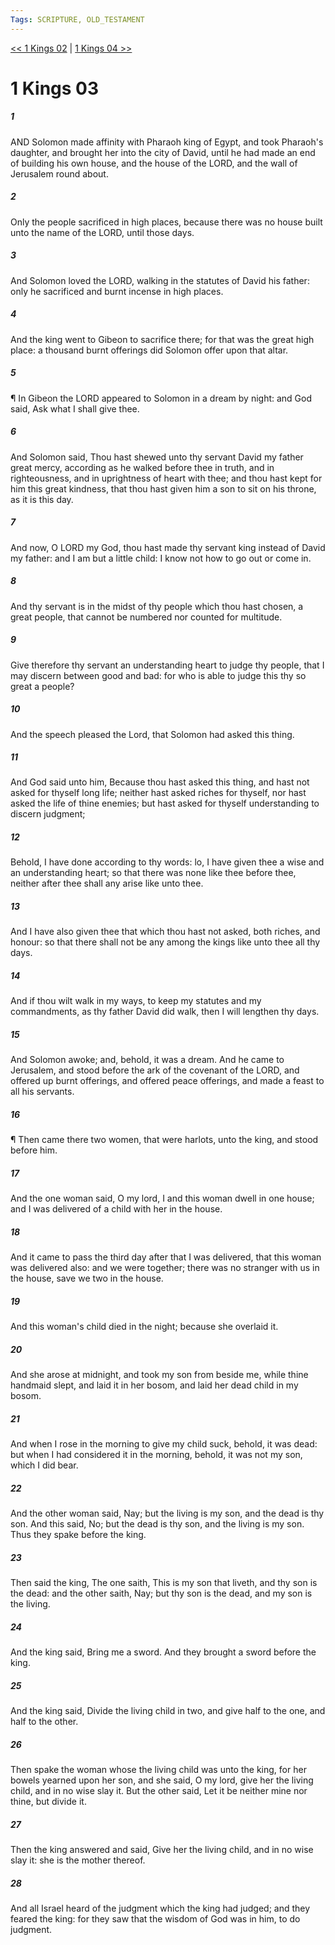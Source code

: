 ```yaml
---
Tags: SCRIPTURE, OLD_TESTAMENT
---
```


[<< 1 Kings 02](OLD_TESTAMENT/11_1_Kings/1_Kings_02.md) | [1 Kings 04 >>](OLD_TESTAMENT/11_1_Kings/1_Kings_04.md)

# 1 Kings 03

##### 1
 AND Solomon made affinity with Pharaoh king of Egypt, and took Pharaoh's daughter, and brought her into the city of David, until he had made an end of building his own house, and the house of the LORD, and the wall of Jerusalem round about.
##### 2
 Only the people sacrificed in high places, because there was no house built unto the name of the LORD, until those days.
##### 3
 And Solomon loved the LORD, walking in the statutes of David his father: only he sacrificed and burnt incense in high places.
##### 4
 And the king went to Gibeon to sacrifice there; for that was the great high place: a thousand burnt offerings did Solomon offer upon that altar.
##### 5
 ¶ In Gibeon the LORD appeared to Solomon in a dream by night: and God said, Ask what I shall give thee.
##### 6
 And Solomon said, Thou hast shewed unto thy servant David my father great mercy, according as he walked before thee in truth, and in righteousness, and in uprightness of heart with thee; and thou hast kept for him this great kindness, that thou hast given him a son to sit on his throne, as it is this day.
##### 7
 And now, O LORD my God, thou hast made thy servant king instead of David my father: and I am but a little child: I know not how to go out or come in.
##### 8
 And thy servant is in the midst of thy people which thou hast chosen, a great people, that cannot be numbered nor counted for multitude.
##### 9
 Give therefore thy servant an understanding heart to judge thy people, that I may discern between good and bad: for who is able to judge this thy so great a people?
##### 10
 And the speech pleased the Lord, that Solomon had asked this thing.
##### 11
 And God said unto him, Because thou hast asked this thing, and hast not asked for thyself long life; neither hast asked riches for thyself, nor hast asked the life of thine enemies; but hast asked for thyself understanding to discern judgment;
##### 12
 Behold, I have done according to thy words: lo, I have given thee a wise and an understanding heart; so that there was none like thee before thee, neither after thee shall any arise like unto thee.
##### 13
 And I have also given thee that which thou hast not asked, both riches, and honour: so that there shall not be any among the kings like unto thee all thy days.
##### 14
 And if thou wilt walk in my ways, to keep my statutes and my commandments, as thy father David did walk, then I will lengthen thy days.
##### 15
 And Solomon awoke; and, behold, it was a dream.  And he came to Jerusalem, and stood before the ark of the covenant of the LORD, and offered up burnt offerings, and offered peace offerings, and made a feast to all his servants.
##### 16
 ¶ Then came there two women, that were harlots, unto the king, and stood before him.
##### 17
 And the one woman said, O my lord, I and this woman dwell in one house; and I was delivered of a child with her in the house.
##### 18
 And it came to pass the third day after that I was delivered, that this woman was delivered also: and we were together; there was no stranger with us in the house, save we two in the house.
##### 19
 And this woman's child died in the night; because she overlaid it.
##### 20
 And she arose at midnight, and took my son from beside me, while thine handmaid slept, and laid it in her bosom, and laid her dead child in my bosom.
##### 21
 And when I rose in the morning to give my child suck, behold, it was dead: but when I had considered it in the morning, behold, it was not my son, which I did bear.
##### 22
 And the other woman said, Nay; but the living is my son, and the dead is thy son.  And this said, No; but the dead is thy son, and the living is my son.  Thus they spake before the king.
##### 23
 Then said the king, The one saith, This is my son that liveth, and thy son is the dead: and the other saith, Nay; but thy son is the dead, and my son is the living.
##### 24
 And the king said, Bring me a sword.  And they brought a sword before the king.
##### 25
 And the king said, Divide the living child in two, and give half to the one, and half to the other.
##### 26
 Then spake the woman whose the living child was unto the king, for her bowels yearned upon her son, and she said, O my lord, give her the living child, and in no wise slay it.  But the other said, Let it be neither mine nor thine, but divide it.
##### 27
 Then the king answered and said, Give her the living child, and in no wise slay it: she is the mother thereof.
##### 28
 And all Israel heard of the judgment which the king had judged; and they feared the king: for they saw that the wisdom of God was in him, to do judgment.
